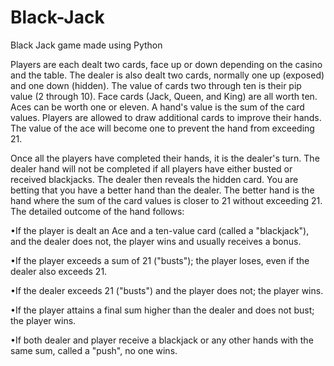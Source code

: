 # Black-Jack
Black Jack game made using Python

Players are each dealt two cards, face up or down depending on the casino and the table. The dealer is also dealt two cards, normally one up (exposed) and one down (hidden). 
The value of cards two through ten is their pip value (2 through 10). Face cards (Jack, Queen, and King) are all worth ten.
Aces can be worth one or eleven. A hand's value is the sum of the card values. Players are allowed to draw additional cards to improve their hands. The value of the ace will become one to prevent the hand from exceeding 21.

Once all the players have completed their hands, it is the dealer's turn. The dealer hand will not be completed if all players have either busted or received blackjacks. The dealer then reveals the hidden card. You are betting that you have a better hand than the dealer. The better hand is the hand where the sum of the card values is closer to 21 without exceeding 21. 
The detailed outcome of the hand follows:

•If the player is dealt an Ace and a ten-value card (called a "blackjack"), and the dealer does not, the player wins and usually receives a bonus.

•If the player exceeds a sum of 21 ("busts"); the player loses, even if the dealer also exceeds 21.

•If the dealer exceeds 21 ("busts") and the player does not; the player wins.

•If the player attains a final sum higher than the dealer and does not bust; the player wins.

•If both dealer and player receive a blackjack or any other hands with the same sum, called a "push", no one wins.
